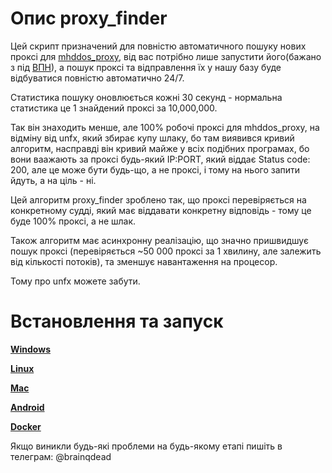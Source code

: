 # Опис proxy_finder

Цей скрипт призначений для повністю автоматичного пошуку нових проксі для [mhddos_proxy](https://github.com/porthole-ascend-cinnamon/mhddos_proxy), 
від вас потрібно лише запустити його(бажано з під [ВПН](https://auto-ddos.notion.site/VPN-5e45e0aadccc449e83fea45d56385b54)), а пошук проксі та відправлення їх у нашу базу буде відбуватися повністю автоматично 24/7.  
  
Статистика пошуку оновлюється кожні 30 секунд - нормальна статистика це 1 знайдений проксі за 10,000,000.  
  
Так він знаходить менше, але 100% робочі проксі для mhddos_proxy, на відміну від unfx, який збирає купу шлаку, бо там виявився кривий алгоритм, насправді він кривий майже у всіх подібних програмах, бо вони ваажають за проксі будь-який IP:PORT, який віддає Status code: 200, але це може бути будь-що, а не проксі, і тому на нього запити йдуть, а на ціль - ні.  
  
Цей алгоритм proxy_finder зроблено так, що проксі перевіряється на конкретному судді, який має віддавати конкретну відповідь - тому це буде 100% проксі, а не шлак.  
  
Також алгоритм має асинхронну реалізацію, що значно пришвидшує пошук проксі (перевіряється ~50 000 проксі за 1 хвилину, але залежить від кількості потоків), та зменшує навантаження на процесор.  
  
Тому про unfx можете забути.

# Встановлення та запуск

[**Windows**](/instructions/Windows.md)  
  
[**Linux**](/instructions/Linux.md)  
  
[**Mac**](/instructions/Mac.md)  
  
[**Android**](/instructions/Android.md)  
  
[**Docker**](/instructions/Docker.md)

Якщо виникли будь-які проблеми на будь-якому етапі пишіть в телеграм: @brainqdead
